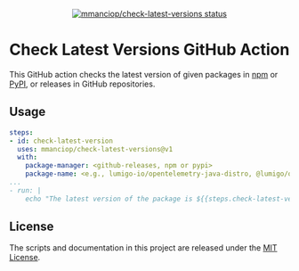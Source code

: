 <p align="center">
  <a href="https://github.com/mmanciop/check-latest-versions/actions"><img alt="mmanciop/check-latest-versions status" src="https://github.com/mmanciop/check-latest-versions/workflows/build-test/badge.svg"></a>
</p>

# Check Latest Versions GitHub Action

This GitHub action checks the latest version of given packages in [npm](npmjs.com/) or [PyPI](https://pypi.org/), or releases in GitHub repositories.
 
## Usage

```yaml
steps:
- id: check-latest-version
  uses: mmanciop/check-latest-versions@v1
  with:
    package-manager: <github-releases, npm or pypi>
    package-name: <e.g., lumigo-io/opentelemetry-java-distro, @lumigo/opentelemetry or lumigo_opentelemetry>
...
- run: |
    echo "The latest version of the package is ${{steps.check-latest-version.outputs.version}}"
```

## License

The scripts and documentation in this project are released under the [MIT License](./LICENSE).